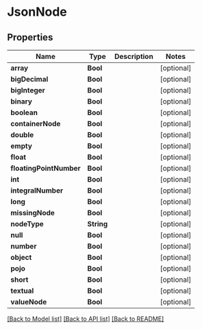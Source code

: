 # JsonNode

## Properties
Name | Type | Description | Notes
------------ | ------------- | ------------- | -------------
**array** | **Bool** |  | [optional] 
**bigDecimal** | **Bool** |  | [optional] 
**bigInteger** | **Bool** |  | [optional] 
**binary** | **Bool** |  | [optional] 
**boolean** | **Bool** |  | [optional] 
**containerNode** | **Bool** |  | [optional] 
**double** | **Bool** |  | [optional] 
**empty** | **Bool** |  | [optional] 
**float** | **Bool** |  | [optional] 
**floatingPointNumber** | **Bool** |  | [optional] 
**int** | **Bool** |  | [optional] 
**integralNumber** | **Bool** |  | [optional] 
**long** | **Bool** |  | [optional] 
**missingNode** | **Bool** |  | [optional] 
**nodeType** | **String** |  | [optional] 
**null** | **Bool** |  | [optional] 
**number** | **Bool** |  | [optional] 
**object** | **Bool** |  | [optional] 
**pojo** | **Bool** |  | [optional] 
**short** | **Bool** |  | [optional] 
**textual** | **Bool** |  | [optional] 
**valueNode** | **Bool** |  | [optional] 

[[Back to Model list]](../README.md#documentation-for-models) [[Back to API list]](../README.md#documentation-for-api-endpoints) [[Back to README]](../README.md)


